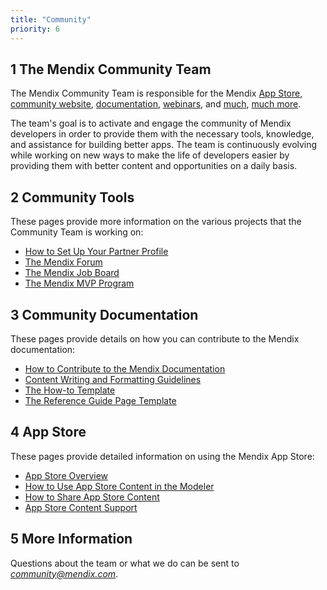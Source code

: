 ```yaml
---
title: "Community"
priority: 6
---
```


## 1 The Mendix Community Team

The Mendix Community Team is responsible for the Mendix [App Store](http://appstore.home.mendix.com), [community website](http://developers.mendix.com), [documentation](https://docs.mendix.com/), [webinars](https://developers.mendix.com/training/webinars/), and [much](https://www.meetup.com/Mendix-Netherlands), [much more](https://forum.mendixcloud.com/).

The team's goal is to activate and engage the community of Mendix developers in order to provide them with the necessary tools, knowledge, and assistance for building better apps. The team is continuously evolving while working on new ways to make the life of developers easier by providing them with better content and opportunities on a daily basis.

## 2 Community Tools

These pages provide more information on the various projects that the Community Team is working on:

* [How to Set Up Your Partner Profile](tools/how-to-set-up-your-partner-profile)
* [The Mendix Forum](tools/the-mendix-forum)
* [The Mendix Job Board](tools/the-mendix-job-board)
* [The Mendix MVP Program](tools/the-mendix-mvp-program)

## 3 Community Documentation

These pages provide details on how you can contribute to the Mendix documentation:

* [How to Contribute to the Mendix Documentation](documentation/contribute-to-the-mendix-documentation)
* [Content Writing and Formatting Guidelines](documentation/content-writing-and-formatting-guidelines)
* [The How-to Template](documentation/the-how-to-template-page)
* [The Reference Guide Page Template](documentation/the-reference-guide-page-template-page)

## 4 App Store

These pages provide detailed information on using the Mendix App Store:

* [App Store Overview](app-store/app-store-overview)
* [How to Use App Store Content in the Modeler](app-store/use-app-store-content-in-the-modeler)
* [How to Share App Store Content](app-store/share-app-store-content)
* [App Store Content Support](app-store/app-store-content-support)

## 5 More Information

Questions about the team or what we do can be sent to *community@mendix.com*.
